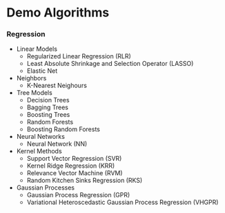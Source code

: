 # Demo Algorithms


### Regression

* Linear Models
    * Regularized Linear Regression (RLR)
    * Least Absolute Shrinkage and Selection Operator (LASSO)
    * Elastic Net 
* Neighbors
    * K-Nearest Neighours
* Tree Models
    * Decision Trees
    * Bagging Trees
    * Boosting Trees
    * Random Forests
    * Boosting Random Forests
* Neural Networks
    * Neural Network (NN)
* Kernel Methods
    * Support Vector Regression (SVR)
    * Kernel Ridge Regression (KRR)
    * Relevance Vector Machine (RVM)
    * Random Kitchen Sinks Regression (RKS)
* Gaussian Processes
    * Gaussian Process Regression (GPR)
    * Variational Heteroscedastic Gaussian Process Regression (VHGPR)
    